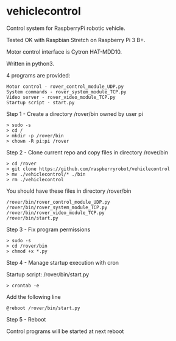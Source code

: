# vehiclecontrol

Control system for RaspberryPi robotic vehicle.

Tested OK with Raspbian Stretch on Raspberry Pi 3 B+.

Motor control interface is Cytron HAT-MDD10.

Written in python3.

4 programs are provided:

	Motor control - rover_control_module_UDP.py
	System commands - rover_system_module_TCP.py
	Video server - rover_video_module_TCP.py
	Startup script - start.py

Step 1 - Create a directory /rover/bin owned by user pi

	> sudo -s
	> cd /
	> mkdir -p /rover/bin
	> chown -R pi:pi /rover

Step 2 - Clone current repo and copy files in directory /rover/bin

	> cd /rover
	> git clone https://github.com/raspberryrobot/vehiclecontrol
	> mv ./vehiclecontrol/* ./bin
	> rm ./vehiclecontrol

You should have these files in directory /rover/bin

	/rover/bin/rover_control_module_UDP.py
	/rover/bin/rover_system_module_TCP.py
	/rover/bin/rover_video_module_TCP.py
	/rover/bin/start.py

Step 3 - Fix program permissions

	> sudo -s
	> cd /rover/bin
	> chmod +x *.py

Step 4 - Manage startup execution with cron 
	
Startup script: /rover/bin/start.py

	> crontab -e

Add the following line

	@reboot /rover/bin/start.py
	
Step 5 - Reboot

Control programs will be started at next reboot
